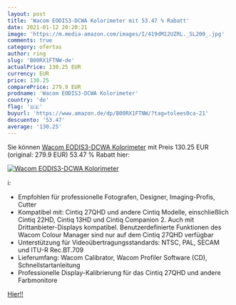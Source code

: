 ```yaml
---
layout: post
title: 'Wacom EODIS3-DCWA Kolorimeter mit 53.47 % Rabatt'
date: 2021-01-12 20:20:21
image: 'https://m.media-amazon.com/images/I/419dM12UZRL._SL200_.jpg'
comments: true
category: ofertas
author: ring
slug: 'B00RX1FTNW-de'
actualPrice: 130.25 EUR
currency: EUR
price: 130.25
comparePrice: 279.9 EUR
prodname: 'Wacom EODIS3-DCWA Kolorimeter'
country: 'de'
flag: '🇩🇪'
buyurl: 'https://www.amazon.de/dp/B00RX1FTNW/?tag=tolees0ca-21'
descuento: '53.47'
average: '130.25'
---
```


Sie können [Wacom EODIS3-DCWA Kolorimeter](https://www.amazon.de/dp/B00RX1FTNW/?tag=tolees0ca-21) mit Preis 130.25 EUR (original: 279.9 EUR) 53.47 % Rabatt hier:

[![Wacom EODIS3-DCWA Kolorimeter](https://m.media-amazon.com/images/I/419dM12UZRL._SL200_.jpg)](https://www.amazon.de/dp/B00RX1FTNW/?tag=tolees0ca-21)

ℹ️:

- Empfohlen für professionelle Fotografen, Designer, Imaging-Profis, Cutter
- Kompatibel mit: Cintiq 27QHD und andere Cintiq Modelle, einschließlich Cintiq 22HD, Cintiq 13HD und Cintiq Companion 2. Auch mit Drittanbieter-Displays kompatibel. Benutzerdefinierte Funktionen des Wacom Colour Manager sind nur auf dem Cintiq 27QHD verfügbar
- Unterstützung für Videoübertragungsstandards: NTSC, PAL, SECAM und ITU-R Rec.BT.709
- Lieferumfang: Wacom Calibrator, Wacom Profiler Software (CD), Schnellstartanleitung
- Professionelle Display-Kalibrierung für das Cintiq 27QHD und andere Farbmonitore

[Hier!!](https://www.amazon.de/dp/B00RX1FTNW/?tag=tolees0ca-21)
